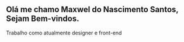 ## Olá me chamo Maxwel do Nascimento Santos, Sejam Bem-vindos.

Trabalho como atualmente designer e front-end
